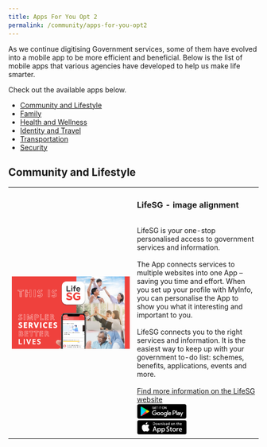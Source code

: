 ```yaml
---
title: Apps For You Opt 2
permalink: /community/apps-for-you-opt2
---
```


As we continue digitising Government services, some of them have evolved into a mobile app to be more efficient and beneficial. Below is the list of mobile apps that various agencies have developed to help us make life smarter. 

Check out the available apps below.

- [Community and Lifestyle](community-and-lifestyle)
- [Family](family)
- [Health and Wellness](health-and-wellness)
- [Identity and Travel](identity-and-travel)
- [Transportation](transportation)
- [Security](security)

## Community and Lifestyle

<table style="width:100%">
  <tr>
    <td style="width:50%">
      <img src="/images/community/LifeSG-Banner.png" alt="Life SG app" align="middle">
    </td>	
    <td style="width:50%"><h3>LifeSG - image alignment</h3><br>
      LifeSG is your one-stop personalised access to government services and information.
      <br><br>
      The App connects services to multiple websites into one App – saving you time and effort. When you set up your profile with MyInfo, you can personalise the App to show you what it interesting and important to you.<br>
      <br>
      LifeSG connects you to the right services and information. It is the easiest way to keep up with your government to-do list: schemes, benefits, applications, events and more.
      <br><br>
      <a href="https://www.life.gov.sg/" target="_blank">Find more information on the LifeSG website</a>
      <br>
      <div style="width:100%;display:flex;">
         <div style="width:100px;"><a href="https://play.google.com/store/apps/details?id=sg.gov.app.mol" target="_blanket">
           <img alt="Google Play Store Link" src="/images/community/Google-Play.png" align="left"></a>
          </div>
      </div>
      <div style="width:100%;display:flex;">
        <div style="width:100px;"><ahref="https://apps.apple.com/sg/app/moments-of-life/id1383218758" target="_blanket" align="right"><img alt="Apple App Store Link" src="/images/community/Apple-Store.png"></a>
        </div>
      </div>
  </td>
</table>
